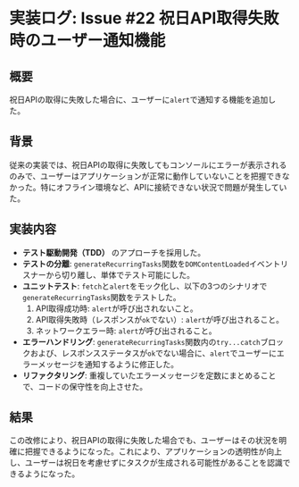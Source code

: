 # 実装ログ: Issue #22 祝日API取得失敗時のユーザー通知機能

## 概要

祝日APIの取得に失敗した場合に、ユーザーに`alert`で通知する機能を追加した。

## 背景

従来の実装では、祝日APIの取得に失敗してもコンソールにエラーが表示されるのみで、ユーザーはアプリケーションが正常に動作していないことを把握できなかった。特にオフライン環境など、APIに接続できない状況で問題が発生していた。

## 実装内容

- **テスト駆動開発（TDD）** のアプローチを採用した。
- **テストの分離**: `generateRecurringTasks`関数を`DOMContentLoaded`イベントリスナーから切り離し、単体でテスト可能にした。
- **ユニットテスト**: `fetch`と`alert`をモック化し、以下の3つのシナリオで`generateRecurringTasks`関数をテストした。
    1.  API取得成功時: `alert`が呼び出されないこと。
    2.  API取得失敗時（レスポンスが`ok`でない）: `alert`が呼び出されること。
    3.  ネットワークエラー時: `alert`が呼び出されること。
- **エラーハンドリング**: `generateRecurringTasks`関数内の`try...catch`ブロックおよび、レスポンスステータスが`ok`でない場合に、`alert`でユーザーにエラーメッセージを通知するように修正した。
- **リファクタリング**: 重複していたエラーメッセージを定数にまとめることで、コードの保守性を向上させた。

## 結果

この改修により、祝日APIの取得に失敗した場合でも、ユーザーはその状況を明確に把握できるようになった。これにより、アプリケーションの透明性が向上し、ユーザーは祝日を考慮せずにタスクが生成される可能性があることを認識できるようになった。